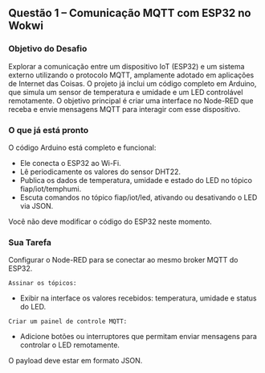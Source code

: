 ## Questão 1 – Comunicação MQTT com ESP32 no Wokwi

### Objetivo do Desafio

Explorar a comunicação entre um dispositivo IoT (ESP32) e um sistema externo utilizando o protocolo MQTT, amplamente adotado em aplicações de Internet das Coisas. O projeto já inclui um código completo em Arduino, que simula um sensor de temperatura e umidade e um LED controlável remotamente. O objetivo principal é criar uma interface no Node-RED que receba e envie mensagens MQTT para interagir com esse dispositivo.

### O que já está pronto

O código Arduino está completo e funcional:

- Ele conecta o ESP32 ao Wi-Fi.
- Lê periodicamente os valores do sensor DHT22.
- Publica os dados de temperatura, umidade e estado do LED no tópico fiap/iot/temphumi.
- Escuta comandos no tópico fiap/iot/led, ativando ou desativando o LED via JSON.

Você não deve modificar o código do ESP32 neste momento.

### Sua Tarefa

Configurar o Node-RED para se conectar ao mesmo broker MQTT do ESP32.

`Assinar os tópicos:`

- Exibir na interface os valores recebidos: temperatura, umidade e status do LED.

`Criar um painel de controle MQTT:`

- Adicione botões ou interruptores que permitam enviar mensagens para controlar o LED remotamente.

O payload deve estar em formato JSON.

